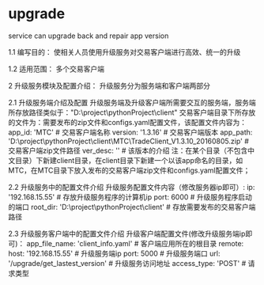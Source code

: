 # upgrade
service can upgrade back and repair app version

1.1	编写目的：
	使相关人员使用升级服务对交易客户端进行高效、统一的升级
  
1.2	适用范围：
	多个交易客户端
  
2 	升级服务模块及配置介绍：
升级服务分为服务端和客户端两部分
  
2.1	升级服务端介绍及配置
  升级服务端及升级客户端所需要交互的服务端，服务端所存放路径类似于："D:\project\pythonProject\client"
	交易客户端目录下所存放的文件为：需要发布的zip文件和configs.yaml配置文件，该配置文件内容为：
    app_id: 'MTC'  # 交易客户端名称
    version: '1.3.16'  # 交易客户端版本
    app_path: 'D:\project\pythonProject\client\MTC\TradeClient_V1.3.10_20160805.zip'  # 交易客户端zip文件路径
    ver_desc: ''  # 该版本的介绍
注：在某个目录（不包含中文目录）下新建client目录，在client目录下新建一个以该app命名的目录，如MTC，在MTC目录下放入发布的交易客户端zip文件和configs.yaml配置文件；

2.2	升级服务中的配置文件介绍
  升级服务配置文件内容（修改服务器ip即可）:
    ip: '192.168.15.55'  # 存放升级服务程序的计算机ip
    port: 6000  # 升级服务程序启动的端口
    root_dir: 'D:\project\pythonProject\client'  # 存放需要发布的交易客户端路径
    
2.3	升级服务客户端中的配置文件介绍
  升级客户端配置文件(修改升级服务端ip即可)：
    app_file_name: 'client_info.yaml'  # 客户端应用所在的根目录
    remote:
      host: '192.168.15.55'  # 升级服务端ip
      port: 5000  # 升级服务端口
      url: '/upgrade/get_lastest_version'  # 升级服务访问地址
      access_type: 'POST'  # 请求类型


